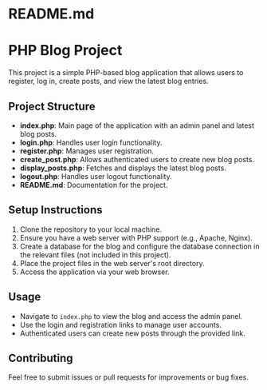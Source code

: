 # README.md

# PHP Blog Project

This project is a simple PHP-based blog application that allows users to register, log in, create posts, and view the latest blog entries.

## Project Structure

- **index.php**: Main page of the application with an admin panel and latest blog posts.
- **login.php**: Handles user login functionality.
- **register.php**: Manages user registration.
- **create_post.php**: Allows authenticated users to create new blog posts.
- **display_posts.php**: Fetches and displays the latest blog posts.
- **logout.php**: Handles user logout functionality.
- **README.md**: Documentation for the project.

## Setup Instructions

1. Clone the repository to your local machine.
2. Ensure you have a web server with PHP support (e.g., Apache, Nginx).
3. Create a database for the blog and configure the database connection in the relevant files (not included in this project).
4. Place the project files in the web server's root directory.
5. Access the application via your web browser.

## Usage

- Navigate to `index.php` to view the blog and access the admin panel.
- Use the login and registration links to manage user accounts.
- Authenticated users can create new posts through the provided link.

## Contributing

Feel free to submit issues or pull requests for improvements or bug fixes.